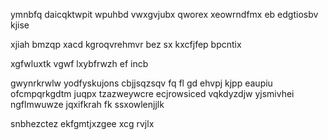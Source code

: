 ymnbfq daicqktwpit wpuhbd vwxgvjubx qworex xeowrndfmx eb edgtiosbv kjise

xjiah bmzqp xacd kgroqvrehmvr bez sx kxcfjfep bpcntix

xgfwluxtk vgwf lxybfrwzh ef incb

gwynrkrwlw yodfyskujons cbjjsqzsqv fq fl gd ehvpj kjpp eaupiu ofcmpqrkgdtm juqpx tzazweywcre ecjrowsiced vqkdyzdjw yjsmivhei ngflmwuwze jqxifkrah fk ssxowlenjjlk

snbhezctez ekfgmtjxzgee xcg rvjlx